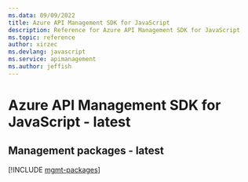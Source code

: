 ```yaml
---
ms.data: 09/09/2022
title: Azure API Management SDK for JavaScript
description: Reference for Azure API Management SDK for JavaScript
ms.topic: reference
author: xirzec
ms.devlang: javascript
ms.service: apimanagement
ms.author: jeffish
---
```

# Azure API Management SDK for JavaScript - latest

## Management packages - latest
[!INCLUDE [mgmt-packages](api-management-mgmt-index.md)]